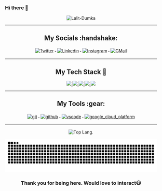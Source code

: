 ### Hi there 👋

<p align="center"> <img src="https://komarev.com/ghpvc/?username=Lalit-Dumka&label=Profile%20views&color=0e75b6&style=flat" alt="Lalit-Dumka" /> </p>

---

<h2 align="center">My Socials :handshake: </h2>
<p align="center">
<a href="https://twitter.com/LalitDumka">
<img src="https://raw.githubusercontent.com/klaasnicolaas/ColoredBadges/master/svg/social/twitter.svg" alt="Twitter" style="vertical-align:top; margin:4px">
</a>
<a href="https://www.linkedin.com/in/lalit-dumka/">
<img src="https://raw.githubusercontent.com/klaasnicolaas/ColoredBadges/master/svg/social/linkedin.svg" alt="Linkedin" style="vertical-align:top; margin:4px">
</a>
<a href="https://www.instagram.com/lalitdumka01/">
<img src="https://raw.githubusercontent.com/klaasnicolaas/ColoredBadges/prod/svg/social/instagram.svg" alt="Instagram" style="vertical-align:top; margin:4px">
</a>
<a href="mailto:social.lalitdumka@gmail.com">
<img src="https://raw.githubusercontent.com/klaasnicolaas/ColoredBadges/prod/svg/social/gmail.svg" alt="GMail" style="vertical-align:top; margin:4px">
</a>
</p>



---
<!-- Badges used from https://github.com/klaasnicolaas/ColoredBadges -->
<h2 align="center">My Tech Stack 🧰</h2>
<p align="center">
<a href="#">
<img src="https://raw.githubusercontent.com/klaasnicolaas/ColoredBadges/master/svg/dev/languages/python.svg">
</a>
<a href="#">
    <img src="https://raw.githubusercontent.com/klaasnicolaas/ColoredBadges/master/svg/dev/languages/html.svg">
</a>
<a href="#">
    <img src="https://raw.githubusercontent.com/klaasnicolaas/ColoredBadges/master/svg/dev/languages/css3.svg">
</a>
<a href="#">
<img src="https://raw.githubusercontent.com/klaasnicolaas/ColoredBadges/master/svg/dev/languages/java.svg">
</a>
<a href="#">
<img src="https://raw.githubusercontent.com/klaasnicolaas/ColoredBadges/master/svg/dev/frameworks/bootstrap.svg">
</a>
</p>

---

<h2 align="center">My Tools :gear: </h2>
<p align="center">
<a href="#">
<img src="https://raw.githubusercontent.com/klaasnicolaas/ColoredBadges/prod/svg/dev/tools/git.svg" alt="git" style="vertical-align:top; margin:4px">
</a>
<a href="https://github.com/Lalit-Dumka">
<img src="https://raw.githubusercontent.com/klaasnicolaas/ColoredBadges/prod/svg/dev/services/github.svg" alt="github" style="vertical-align:top; margin:4px">
</a>
<a href="https://code.visualstudio.com/">
<img src="https://raw.githubusercontent.com/klaasnicolaas/ColoredBadges/master/svg/dev/tools/visualstudio_code.svg" alt="vscode" style="vertical-align:top; margin:4px">
</a>
 <a href="#">
<img src="https://raw.githubusercontent.com/klaasnicolaas/ColoredBadges/master/svg/dev/tools/visualstudio.svg" alt="google_cloud_platform" style="vertical-align:top; margin:4px">
</a>

</p>

---

<!-- [![Lalit's GitHub stats](https://github-readme-stats.vercel.app/api?username=Lalit-Dumka&hide=prs,issues&theme=gruvbox)](https://github.com/Lalit-Dumka/github-readme-stats) -->
<p align="center"> <picture align = "center">
  <img align = "center" alt="Top Lang." src="https://github-readme-stats.vercel.app/api/top-langs/?username=Lalit-Dumka&layout=compact&theme=gruvbox">
</picture> </p>
<p align="center"> <img src="https://github.com/Lalit-Dumka/Lalit-Dumka/blob/output/github-contribution-grid-snake.svg" width="700" /> </p>

<h3 align="center">Thank you for being here. Would love to interact😃 </h3>

